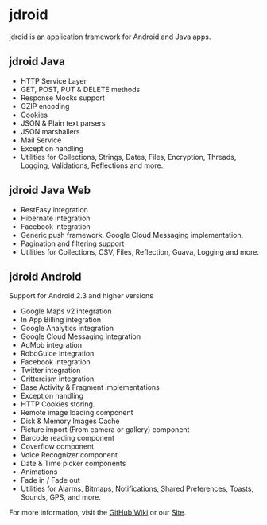 jdroid
======

jdroid is an application framework for Android and Java apps.

jdroid Java
-----------
* HTTP Service Layer
 * GET, POST, PUT & DELETE methods
 * Response Mocks support
 * GZIP encoding
 * Cookies
* JSON & Plain text parsers
* JSON marshallers
* Mail Service
* Exception handling
* Utilities for Collections, Strings, Dates, Files, Encryption, Threads, Logging, Validations, Reflections and more.

jdroid Java Web
---------------
* RestEasy integration
* Hibernate integration
* Facebook integration
* Generic push framework. Google Cloud Messaging implementation.
* Pagination and filtering support
* Utilities for Collections, CSV, Files, Reflection, Guava, Logging and more.

jdroid Android
--------------
Support for Android 2.3 and higher versions
* Google Maps v2 integration
* In App Billing integration
* Google Analytics integration
* Google Cloud Messaging integration
* AdMob integration
* RoboGuice integration
* Facebook integration
* Twitter integration
* Crittercism integration
* Base Activity & Fragment implementations
* Exception handling
* HTTP Cookies storing.
* Remote image loading component
* Disk & Memory Images Cache
* Picture import (From camera or gallery) component
* Barcode reading component
* Coverflow component
* Voice Recognizer component
* Date & Time picker components
* Animations
 * Fade in / Fade out
* Utilities for Alarms, Bitmaps, Notifications, Shared Preferences, Toasts, Sounds, GPS, and more.

For more information, visit the [GitHub Wiki][1] or our [Site][2].

[1]: https://github.com/maxirosson/jdroid/wiki
[2]: http://maxirosson.github.com/jdroid/
